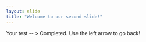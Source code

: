 ```yaml
---
layout: slide
title: "Welcome to our second slide!"
---
```

Your test -- > Completed.
Use the left arrow to go back!
